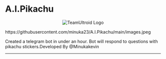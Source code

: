 # A.I.Pikachu
<p align="center">
  <img src="./resources/extras/logo_readme.jpg" alt="TeamUltroid Logo">
</p>
https://githubusercontent.com/minuka23/A.I.Pikachu/main/images.jpeg

Created a telegram bot in under an hour. Bot will respond to questions with pikachu stickers.Developed By @Minukakevin
__________________________
